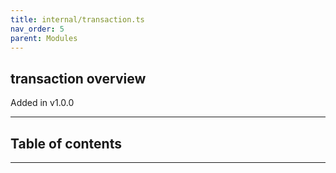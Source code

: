 ```yaml
---
title: internal/transaction.ts
nav_order: 5
parent: Modules
---
```


## transaction overview

Added in v1.0.0

---

<h2 class="text-delta">Table of contents</h2>

---
